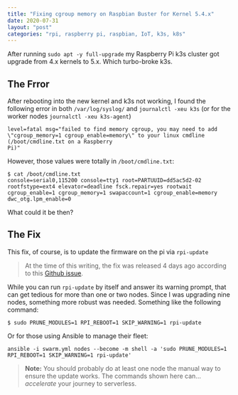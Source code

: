 ```yaml
---
title: "Fixing cgroup memory on Raspbian Buster for Kernel 5.4.x"
date: 2020-07-31
layout: "post"
categories: "rpi, raspberry pi, raspbian, IoT, k3s, k8s"
---
```


After running `sudo apt -y full-upgrade` my Raspberry Pi k3s cluster got upgrade from 4.x kernels to 5.x. Which turbo-broke k3s.

## The Frror

After rebooting into the new kernel and k3s not working, I found the following error in both `/var/log/syslog/` and `journalctl -xeu k3s` (or for the worker nodes `journalctl -xeu k3s-agent`)

```shell
level=fatal msg="failed to find memory cgroup, you may need to add \"cgroup_memory=1 cgroup_enable=memory\" to your linux cmdline (/boot/cmdline.txt on a Raspberry 
Pi)"
```

However, those values were totally in `/boot/cmdline.txt`:

```shell
$ cat /boot/cmdline.txt
console=serial0,115200 console=tty1 root=PARTUUID=dd5ac5d2-02 rootfstype=ext4 elevator=deadline fsck.repair=yes rootwait cgroup_enable=1 cgroup_memory=1 swapaccount=1 cgroup_enable=memory dwc_otg.lpm_enable=0 
```

What could it be then?

## The Fix

This fix, of course, is to update the firmware on the pi via `rpi-update`

>At the time of this writing, the fix was released 4 days ago according to this [Github issue](https://github.com/raspberrypi/linux/issues/3644).

While you can run `rpi-update` by itself and answer its warning prompt, that can get tedious for more than one or two nodes. Since I was upgrading nine nodes, something more robust was needed. Something like the following command:

```shell
$ sudo PRUNE_MODULES=1 RPI_REBOOT=1 SKIP_WARNING=1 rpi-update
```

Or for those using Ansible to manage their fleet:

```shell
ansible -i swarm.yml nodes --become -m shell -a 'sudo PRUNE_MODULES=1 RPI_REBOOT=1 SKIP_WARNING=1 rpi-update'
```

> **Note:** You should probably do at least one node the manual way to ensure the update works. The commands shown here can... *accelerate* your journey to serverless.